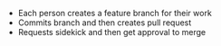 * Each person creates a feature branch for their work
* Commits branch and then creates pull request
* Requests sidekick and then get approval to merge
